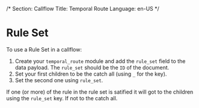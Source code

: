 /*
Section: Callflow
Title: Temporal Route
Language: en-US
*/

# Rule Set

To use  a Rule Set in a callflow:

1. Create your `temporal_route` module and add the `rule_set` field to the data payload. The `rule_set` should be the `ID` of the document.
2. Set your first children to be the catch all (using `_` for the key).
3. Set the second one using `rule_set`.

If one (or more) of the rule in the rule set is satified it will got to the children using the `rule_set` key. If not to the catch all.